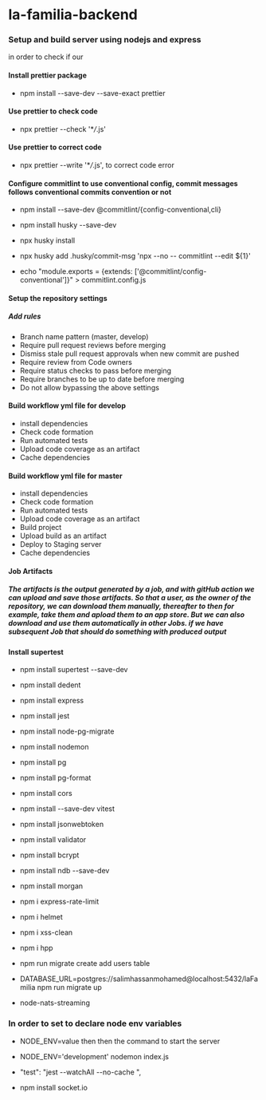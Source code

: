 # la-familia-backend

### Setup and build server using nodejs and express

in order to check if our

#### Install prettier package

- npm install --save-dev --save-exact prettier

#### Use prettier to check code

- npx prettier --check '\*_/_.js'

#### Use prettier to correct code

- npx prettier --write '\*_/_.js', to correct code error

#### Configure commitlint to use conventional config, commit messages follows conventional commits convention or not

- npm install --save-dev @commitlint/{config-conventional,cli}

- npm install husky --save-dev

- npx husky install

- npx husky add .husky/commit-msg 'npx --no -- commitlint --edit ${1}'

- echo "module.exports = {extends: ['@commitlint/config-conventional']}" > commitlint.config.js

#### Setup the repository settings

##### Add rules

- Branch name pattern (master, develop)
- Require pull request reviews before merging
- Dismiss stale pull request approvals when new commit are pushed
- Require review from Code owners
- Require status checks to pass before merging
- Require branches to be up to date before merging
- Do not allow bypassing the above settings

#### Build workflow yml file for develop

- install dependencies
- Check code formation
- Run automated tests
- Upload code coverage as an artifact
- Cache dependencies

#### Build workflow yml file for master

- install dependencies
- Check code formation
- Run automated tests
- Upload code coverage as an artifact
- Build project
- Upload build as an artifact
- Deploy to Staging server
- Cache dependencies

#### Job Artifacts

##### The artifacts is the output generated by a job, and with gitHub action we can upload and save those artifacts. So that a user, as the owner of the repository, we can download them manually, thereafter to then for example, take them and apload them to an app store. But we can also download and use them automatically in other Jobs. if we have subsequent Job that should do something with produced output

#### Install supertest

- npm install supertest --save-dev
- npm install dedent
- npm install express
- npm install jest
- npm install node-pg-migrate
- npm install nodemon
- npm install pg
- npm install pg-format
- npm install cors
- npm install --save-dev vitest
- npm install jsonwebtoken
- npm install validator
- npm install bcrypt
- npm install ndb --save-dev
- npm install morgan

- npm i express-rate-limit
- npm i helmet
- npm i xss-clean
- npm i hpp
- npm run migrate create add users table
- DATABASE_URL=postgres://salimhassanmohamed@localhost:5432/laFamilia npm run migrate up
- node-nats-streaming

### In order to set to declare node env variables

- NODE_ENV=value then then the command to start the server

- NODE_ENV='development' nodemon index.js

- "test": "jest --watchAll --no-cache ",

- npm install socket.io
